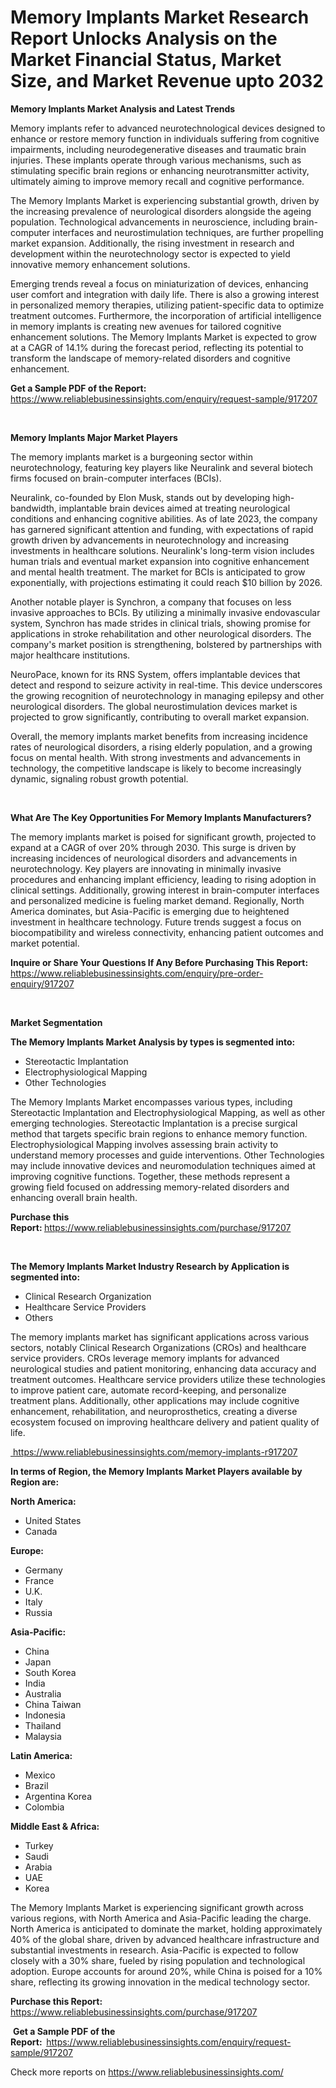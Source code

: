 <p><h1>Memory Implants Market Research Report Unlocks Analysis on the Market Financial Status, Market Size, and Market Revenue upto 2032</h1></p><p><strong>Memory Implants Market Analysis and Latest Trends</strong></p>
<p><p>Memory implants refer to advanced neurotechnological devices designed to enhance or restore memory function in individuals suffering from cognitive impairments, including neurodegenerative diseases and traumatic brain injuries. These implants operate through various mechanisms, such as stimulating specific brain regions or enhancing neurotransmitter activity, ultimately aiming to improve memory recall and cognitive performance.</p><p>The Memory Implants Market is experiencing substantial growth, driven by the increasing prevalence of neurological disorders alongside the ageing population. Technological advancements in neuroscience, including brain-computer interfaces and neurostimulation techniques, are further propelling market expansion. Additionally, the rising investment in research and development within the neurotechnology sector is expected to yield innovative memory enhancement solutions.</p><p>Emerging trends reveal a focus on miniaturization of devices, enhancing user comfort and integration with daily life. There is also a growing interest in personalized memory therapies, utilizing patient-specific data to optimize treatment outcomes. Furthermore, the incorporation of artificial intelligence in memory implants is creating new avenues for tailored cognitive enhancement solutions. The Memory Implants Market is expected to grow at a CAGR of 14.1% during the forecast period, reflecting its potential to transform the landscape of memory-related disorders and cognitive enhancement.</p></p>
<p><strong>Get a Sample PDF of the Report:&nbsp;</strong> <a href="https://www.reliablebusinessinsights.com/enquiry/request-sample/917207?utm_campaign=3093&utm_medium=2&utm_source=Github&utm_content=ia&utm_term=06032025&utm_id=memory-implants">https://www.reliablebusinessinsights.com/enquiry/request-sample/917207</a></p>
<p>&nbsp;</p>
<p><strong>Memory Implants Major Market Players</strong></p>
<p><p>The memory implants market is a burgeoning sector within neurotechnology, featuring key players like Neuralink and several biotech firms focused on brain-computer interfaces (BCIs). </p><p>Neuralink, co-founded by Elon Musk, stands out by developing high-bandwidth, implantable brain devices aimed at treating neurological conditions and enhancing cognitive abilities. As of late 2023, the company has garnered significant attention and funding, with expectations of rapid growth driven by advancements in neurotechnology and increasing investments in healthcare solutions. Neuralink's long-term vision includes human trials and eventual market expansion into cognitive enhancement and mental health treatment. The market for BCIs is anticipated to grow exponentially, with projections estimating it could reach $10 billion by 2026.</p><p>Another notable player is Synchron, a company that focuses on less invasive approaches to BCIs. By utilizing a minimally invasive endovascular system, Synchron has made strides in clinical trials, showing promise for applications in stroke rehabilitation and other neurological disorders. The company's market position is strengthening, bolstered by partnerships with major healthcare institutions.</p><p>NeuroPace, known for its RNS System, offers implantable devices that detect and respond to seizure activity in real-time. This device underscores the growing recognition of neurotechnology in managing epilepsy and other neurological disorders. The global neurostimulation devices market is projected to grow significantly, contributing to overall market expansion.</p><p>Overall, the memory implants market benefits from increasing incidence rates of neurological disorders, a rising elderly population, and a growing focus on mental health. With strong investments and advancements in technology, the competitive landscape is likely to become increasingly dynamic, signaling robust growth potential.</p></p>
<p>&nbsp;</p>
<p><strong>What Are The Key Opportunities For Memory Implants Manufacturers?</strong></p>
<p><p>The memory implants market is poised for significant growth, projected to expand at a CAGR of over 20% through 2030. This surge is driven by increasing incidences of neurological disorders and advancements in neurotechnology. Key players are innovating in minimally invasive procedures and enhancing implant efficiency, leading to rising adoption in clinical settings. Additionally, growing interest in brain-computer interfaces and personalized medicine is fueling market demand. Regionally, North America dominates, but Asia-Pacific is emerging due to heightened investment in healthcare technology. Future trends suggest a focus on biocompatibility and wireless connectivity, enhancing patient outcomes and market potential.</p></p>
<p><strong>Inquire or Share Your Questions If Any Before Purchasing This Report:</strong> <a href="https://www.reliablebusinessinsights.com/enquiry/pre-order-enquiry/917207?utm_campaign=3093&utm_medium=2&utm_source=Github&utm_content=ia&utm_term=06032025&utm_id=memory-implants">https://www.reliablebusinessinsights.com/enquiry/pre-order-enquiry/917207</a></p>
<p>&nbsp;</p>
<p><strong>Market Segmentation</strong></p>
<p><strong>The Memory Implants Market Analysis by types is segmented into:</strong></p>
<p><ul><li>Stereotactic Implantation</li><li>Electrophysiological Mapping</li><li>Other Technologies</li></ul></p>
<p><p>The Memory Implants Market encompasses various types, including Stereotactic Implantation and Electrophysiological Mapping, as well as other emerging technologies. Stereotactic Implantation is a precise surgical method that targets specific brain regions to enhance memory function. Electrophysiological Mapping involves assessing brain activity to understand memory processes and guide interventions. Other Technologies may include innovative devices and neuromodulation techniques aimed at improving cognitive functions. Together, these methods represent a growing field focused on addressing memory-related disorders and enhancing overall brain health.</p></p>
<p><strong>Purchase this Report:&nbsp;</strong><a href="https://www.reliablebusinessinsights.com/purchase/917207?utm_campaign=3093&utm_medium=2&utm_source=Github&utm_content=ia&utm_term=06032025&utm_id=memory-implants">https://www.reliablebusinessinsights.com/purchase/917207</a></p>
<p>&nbsp;</p>
<p><strong>The Memory Implants Market Industry Research by Application is segmented into:</strong></p>
<p><ul><li>Clinical Research Organization</li><li>Healthcare Service Providers</li><li>Others</li></ul></p>
<p><p>The memory implants market has significant applications across various sectors, notably Clinical Research Organizations (CROs) and healthcare service providers. CROs leverage memory implants for advanced neurological studies and patient monitoring, enhancing data accuracy and treatment outcomes. Healthcare service providers utilize these technologies to improve patient care, automate record-keeping, and personalize treatment plans. Additionally, other applications may include cognitive enhancement, rehabilitation, and neuroprosthetics, creating a diverse ecosystem focused on improving healthcare delivery and patient quality of life.</p></p>
<p><a href="https://www.reliablebusinessinsights.com/memory-implants-r917207?utm_campaign=3093&utm_medium=2&utm_source=Github&utm_content=ia&utm_term=06032025&utm_id=memory-implants">&nbsp;https://www.reliablebusinessinsights.com/memory-implants-r917207</a></p>
<p><strong>In terms of Region, the Memory Implants Market Players available by Region are:</strong></p>
<p>
    <p> <strong> North America: </strong>
        <ul>
            <li>United States</li>
            <li>Canada</li>
        </ul>
        </p> 
    <p> <strong> Europe: </strong>
        <ul>
            <li>Germany</li>
            <li>France</li>
            <li>U.K.</li>
            <li>Italy</li>
            <li>Russia</li>
        </ul>
        </p> 
    <p> <strong> Asia-Pacific: </strong>
        <ul>
            <li>China</li>
            <li>Japan</li>
            <li>South Korea</li>
            <li>India</li>
            <li>Australia</li>
            <li>China Taiwan</li>
            <li>Indonesia</li>
            <li>Thailand</li>
            <li>Malaysia</li>
        </ul>
        </p> 
    <p> <strong> Latin America: </strong>
        <ul>
            <li>Mexico</li>
            <li>Brazil</li>
            <li>Argentina Korea</li>
            <li>Colombia</li>
        </ul>
        </p> 
    <p> <strong> Middle East & Africa: </strong>
        <ul>
            <li>Turkey</li>
            <li>Saudi</li>
            <li>Arabia</li>
            <li>UAE</li>
            <li>Korea</li>
        </ul>
    </p>
    </p>
<p><p>The Memory Implants Market is experiencing significant growth across various regions, with North America and Asia-Pacific leading the charge. North America is anticipated to dominate the market, holding approximately 40% of the global share, driven by advanced healthcare infrastructure and substantial investments in research. Asia-Pacific is expected to follow closely with a 30% share, fueled by rising population and technological adoption. Europe accounts for around 20%, while China is poised for a 10% share, reflecting its growing innovation in the medical technology sector.</p></p>
<p><strong>Purchase this Report: </strong><a href="https://www.reliablebusinessinsights.com/purchase/917207?utm_campaign=3093&utm_medium=2&utm_source=Github&utm_content=ia&utm_term=06032025&utm_id=memory-implants">https://www.reliablebusinessinsights.com/purchase/917207</a></p>
<p>&nbsp;<strong>Get a Sample PDF of the Report:&nbsp;&nbsp;</strong><a href="https://www.reliablebusinessinsights.com/enquiry/request-sample/917207?utm_campaign=3093&utm_medium=2&utm_source=Github&utm_content=ia&utm_term=06032025&utm_id=memory-implants">https://www.reliablebusinessinsights.com/enquiry/request-sample/917207</a></p>
<p><strong></strong></p>
<p>Check more reports on <a href="https://www.reliablebusinessinsights.com/?utm_campaign=3093&utm_medium=2&utm_source=Github&utm_content=ia&utm_term=06032025&utm_id=memory-implants">https://www.reliablebusinessinsights.com/</a></p>